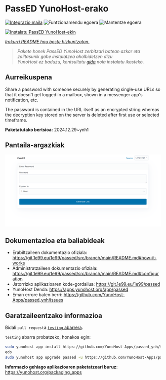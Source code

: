 <!--
Ohart ongi: README hau automatikoki sortu da <https://github.com/YunoHost/apps/tree/master/tools/readme_generator>ri esker
EZ editatu eskuz.
-->

# PassED YunoHost-erako

[![Integrazio maila](https://apps.yunohost.org/badge/integration/passed)](https://ci-apps.yunohost.org/ci/apps/passed/)
![Funtzionamendu egoera](https://apps.yunohost.org/badge/state/passed)
![Mantentze egoera](https://apps.yunohost.org/badge/maintained/passed)

[![Instalatu PassED YunoHost-ekin](https://install-app.yunohost.org/install-with-yunohost.svg)](https://install-app.yunohost.org/?app=passed)

*[Irakurri README hau beste hizkuntzatan.](./ALL_README.md)*

> *Pakete honek PassED YunoHost zerbitzari batean azkar eta zailtasunik gabe instalatzea ahalbidetzen dizu.*  
> *YunoHost ez baduzu, kontsultatu [gida](https://yunohost.org/install) nola instalatu ikasteko.*

## Aurreikuspena

Share a password with someone securely by generating single-use URLs so that it doesn't get logged in a mailbox, shown in a messenger app's notification, etc. 

The password is contained in the URL itself as an encrypted string whereas the decryption key stored on the server is deleted after first use or selected timeframe. 


**Paketatutako bertsioa:** 2024.12.29~ynh1

## Pantaila-argazkiak

![PassED(r)en pantaila-argazkia](./doc/screenshots/passed_ynh.png)

## Dokumentazioa eta baliabideak

- Erabiltzaileen dokumentazio ofiziala: <https://git.1e99.eu/1e99/passed/src/branch/main/README.md#how-it-works>
- Administratzaileen dokumentazio ofiziala: <https://git.1e99.eu/1e99/passed/src/branch/main/README.md#configuration>
- Jatorrizko aplikazioaren kode-gordailua: <https://git.1e99.eu/1e99/passed>
- YunoHost Denda: <https://apps.yunohost.org/app/passed>
- Eman errore baten berri: <https://github.com/YunoHost-Apps/passed_ynh/issues>

## Garatzaileentzako informazioa

Bidali `pull request`a [`testing` abarrera](https://github.com/YunoHost-Apps/passed_ynh/tree/testing).

`testing` abarra probatzeko, honakoa egin:

```bash
sudo yunohost app install https://github.com/YunoHost-Apps/passed_ynh/tree/testing --debug
edo
sudo yunohost app upgrade passed -u https://github.com/YunoHost-Apps/passed_ynh/tree/testing --debug
```

**Informazio gehiago aplikazioaren paketatzeari buruz:** <https://yunohost.org/packaging_apps>
